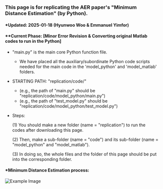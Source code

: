 ### This page is for replicating the AER paper's "Minimum Distance Estimation" (by Python).
#### *Updated: 2025-01-18 (Hyunwoo Woo & Emmanuel Yimfor)
#### **Current Phase: [Minor Error Revision & Converting original Matlab codes to run in the Python]

- "main.py" is the main core Python function file.
  - We have placed all the auxiliary/subordinate Python code scripts needed for the main code in the 'model_python' and 'model_matlab' folders.

- STARTING PATH: "replication/code/"
  - (e.g., the path of "main.py" should be "replication/code/model_python/main.py")
  - (e.g., the path of "test_model.py" should be "replication/code/model_python/test_model.py")


- Steps:

  (1) You should make a new folder (name = "replication") to run the codes after downloading this page.

  (2) Then, make a sub-folder (name = "code") and its sub-folder (name = "model_python" and "model_matlab").

  (3) In doing so, the whole files and the folder of this page should be put into the corresponding folder.

#### *Minimum Distance Estimation process:
![Example Image](mde_img.png)
